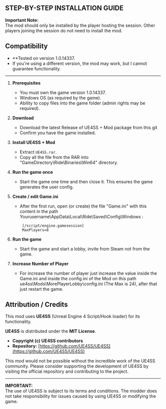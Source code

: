 ## STEP-BY-STEP INSTALLATION GUIDE

**Important Note:**  
The mod should only be installed by the player hosting the session. Other players joining the session do not need to install the mod.

## Compatibility

- **Tested on version 1.0.14337.
- If you're using a different version, the mod may work, but I cannot guarantee functionality.

---

1. **Prerequisites**
   - You must own the game version 1.0.14337.
   - Windows OS (as required by the game).
   - Ability to copy files into the game folder (admin rights may be required).

2. **Download**
   - Download the latest Release of UE4SS + Mod package from this git
   - Confirm you have the game installed.

3. **Install UE4SS + Mod**
   - Extract `UE4SS.rar`.
   - Copy all the file from the RAR into "GameDirectory\Ride\Binaries\Win64\" directory.

4. **Run the game once**
   - Start the game one time and then close it. This ensures the game generates the user config.

5. **Create / edit Game.ini**
   - After the first run, open (or create) the file "Game.ini" with this content in the path Yourusername\AppData\Local\Ride\Saved\Config\Windows :
     ```
      [/script/engine.gamesession]
      MaxPlayers=8
     
     ```
6. **Run the game**
   - Start the game and start a lobby, invite from Steam not from the game.


7. **Increase Number of Player**
   - For increase the number of player just increase the value inside the Game.ini and inside the config.ini of the Mod on this path ue4ss\Mods\MorePlayerLobby\config.ini (The Max is 24), after that just restart the game.

## Attribution / Credits

This mod uses **UE4SS** (Unreal Engine 4 Script/Hook loader) for its functionality.

**UE4SS** is distributed under the **MIT License**.

- **Copyright (c) UE4SS contributors**
- **Repository:** [https://github.com/UE4SS/UE4SS](https://github.com/UE4SS/UE4SS)

This mod would not be possible without the incredible work of the UE4SS community.
Please consider supporting the development of UE4SS by visiting the official repository and contributing to the project.

---

**IMPORTANT:**  
The use of UE4SS is subject to its terms and conditions. The modder does not take responsibility for issues caused by using UE4SS or modifying the game.

